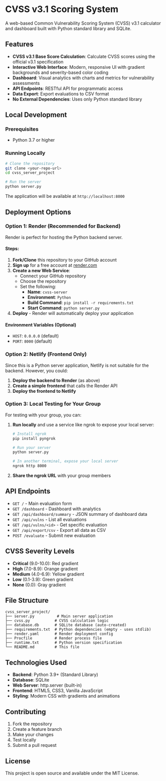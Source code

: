 # CVSS v3.1 Scoring System

A web-based Common Vulnerability Scoring System (CVSS) v3.1 calculator and dashboard built with Python standard library and SQLite.

## Features

- **CVSS v3.1 Base Score Calculation**: Calculate CVSS scores using the official v3.1 specification
- **Interactive Web Interface**: Modern, responsive UI with gradient backgrounds and severity-based color coding
- **Dashboard**: Visual analytics with charts and metrics for vulnerability assessments
- **API Endpoints**: RESTful API for programmatic access
- **Data Export**: Export evaluations to CSV format
- **No External Dependencies**: Uses only Python standard library

## Local Development

### Prerequisites
- Python 3.7 or higher

### Running Locally
```bash
# Clone the repository
git clone <your-repo-url>
cd cvss_server_project

# Run the server
python server.py
```

The application will be available at `http://localhost:8000`

## Deployment Options

### Option 1: Render (Recommended for Backend)

Render is perfect for hosting the Python backend server.

#### Steps:
1. **Fork/Clone** this repository to your GitHub account
2. **Sign up** for a free account at [render.com](https://render.com)
3. **Create a new Web Service**:
   - Connect your GitHub repository
   - Choose the repository
   - Set the following:
     - **Name**: `cvss-server`
     - **Environment**: `Python`
     - **Build Command**: `pip install -r requirements.txt`
     - **Start Command**: `python server.py`
4. **Deploy** - Render will automatically deploy your application

#### Environment Variables (Optional)
- `HOST`: `0.0.0.0` (default)
- `PORT`: `8000` (default)

### Option 2: Netlify (Frontend Only)

Since this is a Python server application, Netlify is not suitable for the backend. However, you could:

1. **Deploy the backend to Render** (as above)
2. **Create a simple frontend** that calls the Render API
3. **Deploy the frontend to Netlify**

### Option 3: Local Testing for Your Group

For testing with your group, you can:

1. **Run locally** and use a service like ngrok to expose your local server:
   ```bash
   # Install ngrok
   pip install pyngrok
   
   # Run your server
   python server.py
   
   # In another terminal, expose your local server
   ngrok http 8000
   ```

2. **Share the ngrok URL** with your group members

## API Endpoints

- `GET /` - Main evaluation form
- `GET /dashboard` - Dashboard with analytics
- `GET /api/dashboard/summary` - JSON summary of dashboard data
- `GET /api/vulns` - List all evaluations
- `GET /api/vulns/<id>` - Get specific evaluation
- `GET /api/export/csv` - Export all data as CSV
- `POST /evaluate` - Submit new evaluation

## CVSS Severity Levels

- **Critical** (9.0-10.0): Red gradient
- **High** (7.0-8.9): Orange gradient  
- **Medium** (4.0-6.9): Yellow gradient
- **Low** (0.1-3.9): Green gradient
- **None** (0.0): Gray gradient

## File Structure

```
cvss_server_project/
├── server.py          # Main server application
├── cvss.py           # CVSS calculation logic
├── database.db       # SQLite database (auto-created)
├── requirements.txt  # Python dependencies (empty - uses stdlib)
├── render.yaml       # Render deployment config
├── Procfile          # Render process file
├── runtime.txt       # Python version specification
└── README.md         # This file
```

## Technologies Used

- **Backend**: Python 3.9+ (Standard Library)
- **Database**: SQLite
- **Web Server**: http.server (built-in)
- **Frontend**: HTML5, CSS3, Vanilla JavaScript
- **Styling**: Modern CSS with gradients and animations

## Contributing

1. Fork the repository
2. Create a feature branch
3. Make your changes
4. Test locally
5. Submit a pull request

## License

This project is open source and available under the MIT License.
